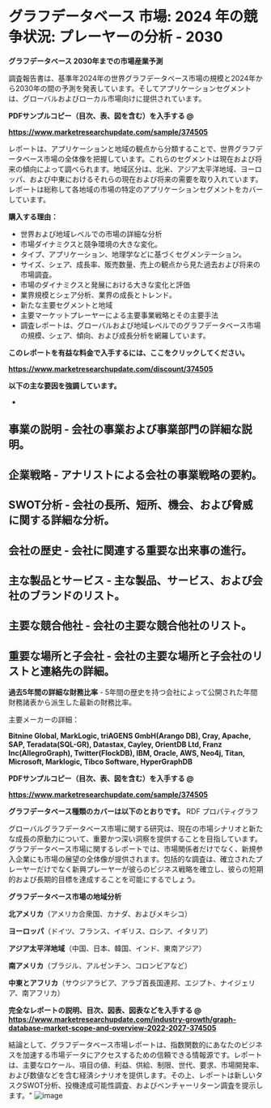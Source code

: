 # グラフデータベース 市場: 2024 年の競争状況: プレーヤーの分析 - 2030

<strong>グラフデータベース 2030年までの市場産業予測</strong>

調査報告書は、基準年2024年の世界グラフデータベース市場の規模と2024年から2030年の間の予測を発表しています。そしてアプリケーションセグメントは、グローバルおよびローカル市場向けに提供されています。



<strong><b>PDFサンプルコピー（目次、表、図を含む）を入手する @
</b></strong>

<strong><a href=https://www.marketresearchupdate.com/sample/374505>https://www.marketresearchupdate.com/sample/374505</u></a></strong>

レポートは、アプリケーションと地域の観点から分類することで、世界グラフデータベース市場の全体像を把握しています。これらのセグメントは現在および将来の傾向によって調べられます。地域区分は、北米、アジア太平洋地域、ヨーロッパ、および中東におけるそれらの現在および将来の需要を取り入れています。レポートは総称して各地域の市場の特定のアプリケーションセグメントをカバーしています。



<strong>購入する理由：</strong>
<ul>
  <li>世界および地域レベルでの市場の詳細な分析</li>
  <li>市場ダイナミクスと競争環境の大きな変化。</li>
  <li>タイプ、アプリケーション、地理学などに基づくセグメンテーション。</li>
  <li>サイズ、シェア、成長率、販売数量、売上の観点から見た過去および将来の市場調査。</li>
  <li>市場のダイナミクスと発展における大きな変化と評価</li>
  <li>業界規模とシェア分析、業界の成長とトレンド。</li>
  <li>新たな主要セグメントと地域</li>
  <li>主要マーケットプレーヤーによる主要事業戦略とその主要手法</li>
  <li>調査レポートは、グローバルおよび地域レベルでのグラフデータベース市場の規模、シェア、傾向、および成長分析を網羅しています。</li>
</ul>



<strong>このレポートを有益な料金で入手するには、ここをクリックしてください。</strong>


<strong><a href=https://www.marketresearchupdate.com/discount/374505>https://www.marketresearchupdate.com/discount/374505</b></u></strong></a>



<strong>以下の主な要因を強調しています。</strong>

- 

<strong>事業の説明</strong> - 会社の事業および事業部門の詳細な説明。
- 

<strong>企業戦略</strong> - アナリストによる会社の事業戦略の要約。
- 

<strong>SWOT分析</strong> - 会社の長所、短所、機会、および脅威に関する詳細な分析。
- 

<strong>会社の歴史</strong> - 会社に関連する重要な出来事の進行。
- 

<strong>主な製品とサービス</strong> - 主な製品、サービス、および会社のブランドのリスト。
- 

<strong>主要な競合他社</strong> - 会社の主要な競合他社のリスト。
- 

<strong>重要な場所と子会社</strong> - 会社の主要な場所と子会社のリストと連絡先の詳細。
- 

<strong>過去5年間の詳細な財務比率</strong> - 5年間の歴史を持つ会社によって公開された年間財務諸表から派生した最新の財務比率。

主要メーカーの詳細：


<strong>Bitnine Global, MarkLogic, triAGENS GmbH(Arango DB), Cray, Apache, SAP, Teradata(SQL-GR), Datastax, Cayley, OrientDB Ltd, Franz Inc(AllegroGraph), Twitter(FlockDB), IBM, Oracle, AWS, Neo4j, Titan, Microsoft, Marklogic, Tibco Software, HyperGraphDB</strong>



<strong><b>PDFサンプルコピー（目次、表、図を含む）を入手する @
</b></strong>

<strong><a href=https://www.marketresearchupdate.com/sample/374505>https://www.marketresearchupdate.com/sample/374505</u></a></strong>



<strong>グラフデータベース種類のカバーは以下のとおりです。</strong>
RDF
プロパティグラフ

グローバルグラフデータベース市場に関する研究は、現在の市場シナリオと新たな成長の原動力について、重要かつ深い洞察を提供することを目指しています。 グラフデータベース市場に関するレポートでは、市場関係者だけでなく、新規参入企業にも市場の展望の全体像が提供されます。包括的な調査は、確立されたプレーヤーだけでなく新興プレーヤーが彼らのビジネス戦略を確立し、彼らの短期的および長期的目標を達成することを可能にするでしょう。



<strong>グラフデータベース市場の地域分析</strong>



<strong>北アメリカ</strong>（アメリカ合衆国、カナダ、およびメキシコ）


<strong>ヨーロッパ</strong>（ドイツ、フランス、イギリス、ロシア、イタリア）


<strong>アジア太平洋地域</strong>（中国、日本、韓国、インド、東南アジア）


<strong>南アメリカ</strong>（ブラジル、アルゼンチン、コロンビアなど）


<strong>中東とアフリカ</strong>（サウジアラビア、アラブ首長国連邦、エジプト、ナイジェリア、南アフリカ）



<strong><b>完全なレポートの説明、目次、図表、図表などを入手する @ <a href=https://www.marketresearchupdate.com/industry-growth/graph-database-market-scope-and-overview-2022-2027-374505>https://www.marketresearchupdate.com/industry-growth/graph-database-market-scope-and-overview-2022-2027-374505</a></b></strong>

結論として、グラフデータベース市場レポートは、指数関数的にあなたのビジネスを加速する市場データにアクセスするための信頼できる情報源です。レポートは、主要なロケール、項目の値、利益、供給、制限、世代、要求、市場開発率、および数値などを含む経済シナリオを提供します。その上、レポートは新しいタスクSWOT分析、投機達成可能性調査、およびベンチャーリターン調査を提示します。"
![image](https://github.com/renukap7961/renukap7961/assets/163852544/21a3621b-4c60-435b-a7b2-4bdbb74f4040)
